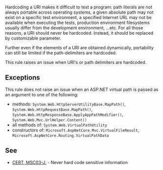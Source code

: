 
Hardcoding a URI makes it difficult to test a program: path literals are not always portable across operating systems, a given absolute path may not exist on a specific test environment, a specified Internet URL may not be available when executing the tests, production environment filesystems usually differ from the development environment, ...etc. For all those reasons, a URI should never be hardcoded. Instead, it should be replaced by customizable parameter.

Further even if the elements of a URI are obtained dynamically, portability can still be limited if the path-delimiters are hardcoded.

This rule raises an issue when URI's or path delimiters are hardcoded.

## Exceptions

This rule does not raise an issue when an ASP.NET virtual path is passed as an argument to one of the following:

- methods: `System.Web.HttpServerUtilityBase.MapPath()`, `System.Web.HttpRequestBase.MapPath()`,<br>  `System.Web.HttpResponseBase.ApplyAppPathModifier()`, `System.Web.Mvc.UrlHelper.Content()`
- all methods of: `System.Web.VirtualPathUtility`
- constructors of: `Microsoft.AspNetCore.Mvc.VirtualFileResult`, `Microsoft.AspNetCore.Routing.VirtualPathData`


## See

- [CERT, MSC03-J.](https://www.securecoding.cert.org/confluence/x/qQCHAQ) - Never hard code sensitive information


